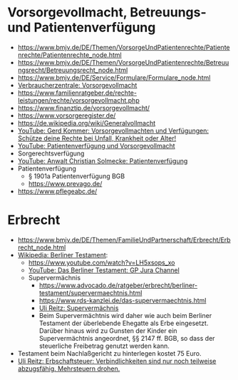 Vorsorgevollmacht, Betreuungs- und Patientenverfügung
=====================================================

- <https://www.bmjv.de/DE/Themen/VorsorgeUndPatientenrechte/Patientenrechte/Patientenrechte_node.html>
- <https://www.bmjv.de/DE/Themen/VorsorgeUndPatientenrechte/Betreuungsrecht/Betreuungsrecht_node.html>
- <https://www.bmjv.de/DE/Service/Formulare/Formulare_node.html>
- [Verbraucherzentrale: Vorsorgevollmacht](https://www.verbraucherzentrale.de/gesundheit-pflege/onlinevorsorgevollmacht-jetzt-kostenlos-erstellen-und-vorsorgen-76131)
- <https://www.familienratgeber.de/rechte-leistungen/rechte/vorsorgevollmacht.php>
- <https://www.finanztip.de/vorsorgevollmacht/>
- <https://www.vorsorgeregister.de/>
- <https://de.wikipedia.org/wiki/Generalvollmacht>
- [YouTube: Gerd Kommer: Vorsorgevollmachten und Verfügungen: Schütze deine Rechte bei Unfall, Krankheit oder Alter!](https://www.youtube.com/watch?v=9P5uqpRNu6c)
- [YouTube: Patientenverfügung und Vorsorgevollmacht](https://www.youtube.com/watch?v=fWk99HxHHI0)
- Sorgerechtsverfügung
- [YouTube: Anwalt Christian Solmecke: Patientenverfügung](https://www.youtube.com/watch?v=6_OCLmv7VGM)
- Patientenverfügung
   - § 1901a Patientenverfügung BGB
   - <https://www.prevago.de/>
- <https://www.pflegeabc.de/>


Erbrecht
========

- <https://www.bmjv.de/DE/Themen/FamilieUndPartnerschaft/Erbrecht/Erbrecht_node.html>
- [Wikipedia: Berliner Testament](https://de.wikipedia.org/wiki/Berliner_Testament):
   - <https://www.youtube.com/watch?v=LH5xsops_xo>
   - [YouTube: Das Berliner Testament: GP Jura Channel](https://www.youtube.com/watch?v=x7X5E4Cj8dA)
   - Supervermächnis
      - <https://www.advocado.de/ratgeber/erbrecht/berliner-testament/supervermaechtnis.html>
      - <https://www.rds-kanzlei.de/das-supervermaechtnis.html>
      - [Uli Reitz: Supervermächnis](https://www.youtube.com/watch?v=dBGqmv-ZCZA)
      - Beim Supervermächtnis wird daher wie auch beim Berliner Testament der überlebende Ehegatte als Erbe eingesetzt.
        Darüber hinaus wird zu Gunsten der Kinder ein Supervermächtnis angeordnet, §§ 2147 ff. BGB, so dass der
        steuerliche Freibetrag genutzt werden kann.
- Testament beim Nachlaßgericht zu hinterlegen kostet 75 Euro.
- [Uli Reitz: Erbschaftsteuer: Verbindlichkeiten sind nur noch teilweise abzugsfähig. Mehrsteuern drohen.](https://www.youtube.com/watch?v=5AZSvacQt3c)

